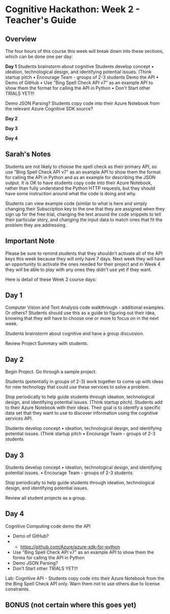 # Cognitive Hackathon: Week 2 - Teacher's Guide
## Overview

The four hours of this course this week will break down into these sections, which can be done one per day:

**Day 1**  Students brainstorm about cognitive
Students develop concept
	• ideation, technological design, and identifying potential issues. (Think startup pitch
	• Encourage Team - groups of 2-3 students
Demo the API
	• Demo of GitHub
	• Use "Bing Spell Check API v7" as an example API to show them the format for calling the API in Python
	• Don't Start other TRIALS YET!!!

Demo JSON Parsing?
Students copy code into their Azure Notebook from the relevant Azure Cognitive SDK source?

**Day 2**  

**Day 3**  

**Day 4**  

## Sarah's Notes


Students are not likely to choose the spell check as their primary API, so use "Bing Spell Check API v7" as an example API to show them the format for calling the API in Python and as an example for describing the JSON output. It is OK to have students copy code into their Azure Notebook, rather than fully understand the Python HTTP requests, but they should have some instruction around what the code is doing and why.

Students can view example code (similar to what is here and simply changing their Subscription key to the one that they are assigned when they sign up for the free trial, changing the text around the code snippets to tell their particular story, and changing the input data to match ones that fit the problem they are addressing.

## Important Note

Please be sure to remind students that they shouldn't activate all of the API keys this week because they will only have 7 days. Next week they will have an opportunity to activate the ones needed for their project and in Week 4 they will be able to play with any ones they didn't use yet if they want.


Here is detail of these Week 2 course days:

## Day 1

Computer Vision and Text Analysis code walkthrough - additional examples. Or others? Students should use this as a guide to figuring out their idea, knowing that they will have to choose one or more to focus on in the next week.

Students brainstorm about cognitive and have a group discussion.

Review Project Summary with students.

## Day 2

Begin Project. Go through a sample project.

Students (potentially in groups of 2-3) work together to come up with ideas for new technology that could use these services to solve a problem.

Stop periodically to help guide students through ideation, technological design, and identifying potential issues. (Think startup pitch). Students add to their Azure Notebook with their ideas. Their goal is to identify a specific data set that they want to use to discover information using the cognitive services API.

Students develop concept
	• ideation, technological design, and identifying potential issues. (Think startup pitch
	• Encourage Team - groups of 2-3 students

## Day 3

Students develop concept
	• ideation, technological design, and identifying potential issues. 
	• Encourage Team - groups of 2-3 students

Stop periodically to help guide students through ideation, technological design, and identifying potential issues.

Review all student projects as a group.

## Day 4

Cognitive Computing code demo the API
* Demo of GitHub?
* * https://github.com/Azure/azure-sdk-for-python
* Use "Bing Spell Check API v7" as an example API to show them the forma for calling the API in Python
* Demo JSON Parsing?
* Don't Start other TRIALS YET!!!

Lab: Cognitive API - Students copy code into their Azure Notebook from the the Bing Spell Check API only. Warn them not to use others due to license constraints.


## BONUS (not certain where this goes yet)

